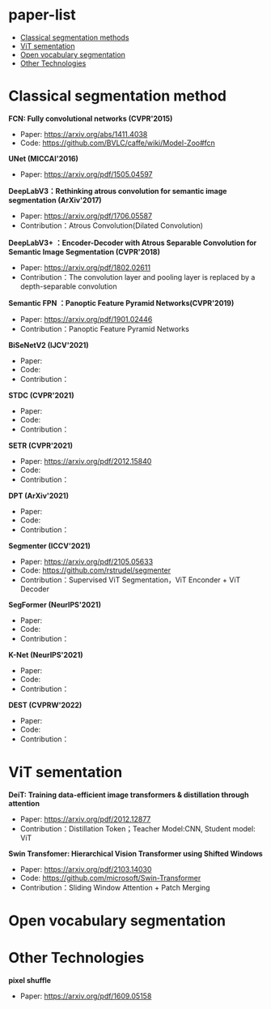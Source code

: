 # paper-list
- [Classical segmentation methods](#Classical)
- [ViT sementation](#ViT)
- [Open vocabulary segmentation](#Open)
- [Other Technologies](#Other)

<a name="Classical"></a>
# Classical segmentation method
**FCN: Fully convolutional networks (CVPR'2015)**
- Paper: https://arxiv.org/abs/1411.4038
- Code: https://github.com/BVLC/caffe/wiki/Model-Zoo#fcn

**UNet (MICCAI'2016)**
- Paper: https://arxiv.org/pdf/1505.04597

**DeepLabV3：Rethinking atrous convolution for semantic image segmentation (ArXiv'2017)**
- Paper: https://arxiv.org/pdf/1706.05587
- Contribution：Atrous Convolution(Dilated Convolution)

**DeepLabV3+ ：Encoder-Decoder with Atrous Separable Convolution for Semantic Image Segmentation (CVPR'2018)**
- Paper: https://arxiv.org/pdf/1802.02611
- Contribution：The convolution layer and pooling layer is replaced by a depth-separable convolution

**Semantic FPN ：Panoptic Feature Pyramid Networks(CVPR'2019)**
- Paper: https://arxiv.org/pdf/1901.02446
- Contribution：Panoptic Feature Pyramid Networks


**BiSeNetV2 (IJCV'2021)**
- Paper: 
- Code: 
- Contribution：


**STDC (CVPR'2021)**
- Paper: 
- Code: 
- Contribution：


**SETR (CVPR'2021)**
- Paper: https://arxiv.org/pdf/2012.15840
- Code: 
- Contribution：


**DPT (ArXiv'2021)**
- Paper: 
- Code: 
- Contribution：

**Segmenter (ICCV'2021)**
- Paper: https://arxiv.org/pdf/2105.05633
- Code: https://github.com/rstrudel/segmenter
- Contribution：Supervised ViT Segmentation，ViT Enconder + ViT Decoder

**SegFormer (NeurIPS'2021)**
- Paper: 
- Code: 
- Contribution：

**K-Net (NeurIPS'2021)**
- Paper: 
- Code: 
- Contribution：

**DEST (CVPRW'2022)**
- Paper: 
- Code: 
- Contribution：

<a name="ViT"></a>
# ViT sementation
**DeiT: Training data-efficient image transformers & distillation through attention**
- Paper: https://arxiv.org/pdf/2012.12877
- Contribution：Distillation Token；Teacher Model:CNN, Student model: ViT

**Swin Transfomer: Hierarchical Vision Transformer using Shifted Windows**
- Paper: https://arxiv.org/pdf/2103.14030
- Code: https://github.com/microsoft/Swin-Transformer
- Contribution：Sliding Window Attention + Patch Merging

<a name="Open"></a>
# Open vocabulary segmentation


<a name="Other"></a>
# Other Technologies
**pixel shuffle**
- Paper: https://arxiv.org/pdf/1609.05158
